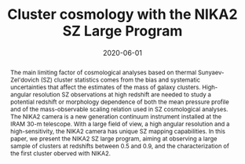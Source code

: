 ---
title: "Cluster cosmology with the NIKA2 SZ Large Program"
collection: "publications"
category: "co_procs"
permalink: /publications/2020EPJWC22800017M
link: https://ui.adsabs.harvard.edu/abs/2020EPJWC.22800017M/abstract
date: 2020-06-01
venue: "mm Universe @ NIKA2 - Observing the mm Universe with the NIKA2 Camera"
citation: "Peretto, N., Rigby, A., Adam, R., et al. (2020), mm Universe @ NIKA2 - Observing the mm Universe with the NIKA2 Camera, 228, 00018."
abstract: "The main limiting factor of cosmological analyses based on thermal Sunyaev-Zel'dovich (SZ) cluster statistics comes from the bias and systematic uncertainties that affect the estimates of the mass of galaxy clusters. High-angular resolution SZ observations at high redshift are needed to study a potential redshift or morphology dependence of both the mean pressure profile and of the mass-observable scaling relation used in SZ cosmological analyses. The NIKA2 camera is a new generation continuum instrument installed at the IRAM 30-m telescope. With a large field of view, a high angular resolution and a high-sensitivity, the NIKA2 camera has unique SZ mapping capabilities. In this paper, we present the NIKA2 SZ large program, aiming at observing a large sample of clusters at redshifts between 0.5 and 0.9, and the characterization of the first cluster oberved with NIKA2."
---